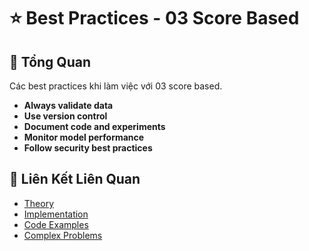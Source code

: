 # ⭐ Best Practices - 03 Score Based

## 🎯 Tổng Quan

Các best practices khi làm việc với 03 score based.

- **Always validate data**
- **Use version control**
- **Document code and experiments**
- **Monitor model performance**
- **Follow security best practices**

## 🔗 Liên Kết Liên Quan

- [Theory](./THEORY_03_score_based.md)
- [Implementation](./IMPLEMENTATION_03_score_based.md)
- [Code Examples](./CODE_EXAMPLES_03_score_based.md)
- [Complex Problems](./COMPLEX_PROBLEMS.md)
